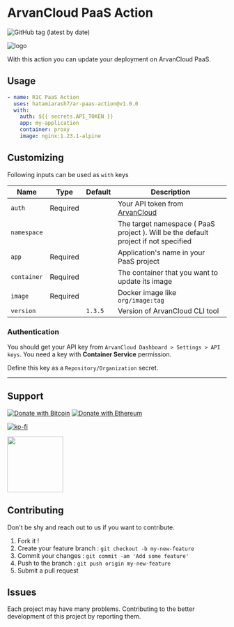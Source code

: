 # ArvanCloud PaaS Action

![GitHub tag (latest by date)](https://img.shields.io/github/v/tag/hatamiarash7/ar-paas-action?color=%2300baba&label=Marketplace&logo=github)

![logo](.github/logo.svg)

With this action you can update your deployment on ArvanCloud PaaS.

## Usage

```yaml
- name: R1C PaaS Action
  uses: hatamiarash7/ar-paas-action@v1.0.0
  with:
    auth: ${{ secrets.API_TOKEN }}
    app: my-application
    container: proxy
    image: nginx:1.23.1-alpine
```

## Customizing

Following inputs can be used as `with` keys

| Name        | Type     | Default | Description                                                                         |
| ----------- | -------- | ------- | ----------------------------------------------------------------------------------- |
| `auth`      | Required |         | Your API token from [ArvanCloud](https://www.arvancloud.com/en/docs/api)            |
| `namespace` |          |         | The target namespace ( PaaS project ). Will be the default project if not specified |
| `app`       | Required |         | Application's name in your PaaS project                                             |
| `container` | Required |         | The container that you want to update its image                                     |
| `image`     | Required |         | Docker image like `org/image:tag`                                                   |
| `version`   |          | `1.3.5` | Version of ArvanCloud CLI tool                                                      |

### Authentication

You should get your API key from `ArvanCloud Dashboard > Settings > API keys`. You need a key with **Container Service** permission.

Define this key as a `Repository/Organization` secret.

---

## Support

[![Donate with Bitcoin](https://en.cryptobadges.io/badge/micro/3GhT2ABRuHuXGNzP6DH5KvLZRTXCBKkx2y)](https://en.cryptobadges.io/donate/3GhT2ABRuHuXGNzP6DH5KvLZRTXCBKkx2y) [![Donate with Ethereum](https://en.cryptobadges.io/badge/micro/0x4832fd8e2cfade141dc4873cc00cf77de604edde)](https://en.cryptobadges.io/donate/0x4832fd8e2cfade141dc4873cc00cf77de604edde)

[![ko-fi](https://www.ko-fi.com/img/githubbutton_sm.svg)](https://ko-fi.com/D1D1WGU9)

<div><a href="https://payping.ir/@hatamiarash7"><img src="https://cdn.payping.ir/statics/Payping-logo/Trust/blue.svg" height="128" width="128"></a></div>

## Contributing

Don't be shy and reach out to us if you want to contribute.

1. Fork it !
2. Create your feature branch : `git checkout -b my-new-feature`
3. Commit your changes : `git commit -am 'Add some feature'`
4. Push to the branch : `git push origin my-new-feature`
5. Submit a pull request

## Issues

Each project may have many problems. Contributing to the better development of this project by reporting them.
